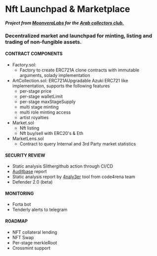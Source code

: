 # Nft Launchpad & Marketplace

***Project from [MoonveraLabs](https://moonvera.io/) for the [Arab collectors club.](https://arabcc.io/)***
<br>
### Decentralized market and launchpad for minting, listing and trading of non-fungible assets.
#### CONTRACT COMPONENTS
- Factory.sol:
    - Factory to create ERC721A clone contracts with immutable arguments, solady implementation
- ArtCollection.sol: ERC721AUpgradable Azuki ERC721 like implementation, supports the following features
    - per-stage price
    - per-stage walletLimit
    - per-stage maxStageSupply
    - multi stage minting
    - multi role minting access
    - artist royalties
- Market.sol
    - Nft listing
    - Nft buy/sell with ERC20's & Eth
- MarketLens.sol
    - Contract to query Internal and 3rd Party market statistics


#### SECURITY REVIEW

- Static analysis Slithergithub action through CI/CD
- [Auditbase](https://app.auditbase.com/) report
- Static analysis report by [4naly3er](https://github.com/Picodes/4naly3er) tool from code4rena team
- Defender 2.0 (beta)

#### MONITORING
- Forta bot
- Tenderly alerts to telegram
#### ROADMAP
- NFT collateral lending
- NFT Swap
- Per-stage merkleRoot
- Crossmint support
